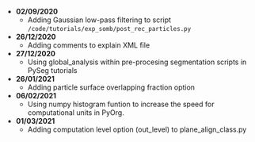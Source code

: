 * **02/09/2020**
    + Adding Gaussian low-pass filtering to script ``/code/tutorials/exp_somb/post_rec_particles.py``
* **26/12/2020**
    + Adding comments to explain XML file
* **27/12/2020**
    + Using global_analysis within pre-procesing segmentation scripts in PySeg tutorials
* **26/01/2021**
    + Adding particle surface overlapping fraction option
* **06/02/2021**
    + Using numpy histogram funtion to increase the speed for computational units in PyOrg.
* **01/03/2021**
    + Adding computation level option (out_level) to plane_align_class.py 